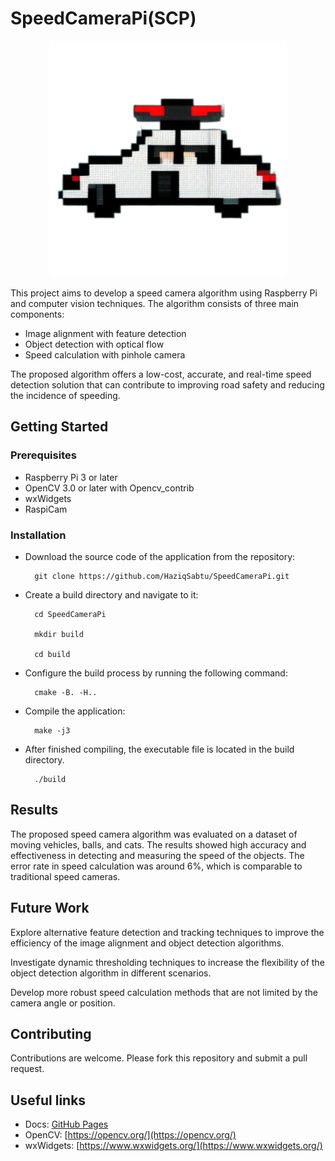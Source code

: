 # SpeedCameraPi(SCP)

<p align="center">
  <img src="Docs/assets/logo.png" />
</p>

This project aims to develop a speed camera algorithm using Raspberry Pi and
computer vision techniques. The algorithm consists of three main components:

- Image alignment with feature detection
- Object detection with optical flow
- Speed calculation with pinhole camera

The proposed algorithm offers a low-cost, accurate, and real-time speed
detection solution that can contribute to improving road safety and reducing the
incidence of speeding.

## Getting Started

### Prerequisites

- Raspberry Pi 3 or later
- OpenCV 3.0 or later with Opencv_contrib
- wxWidgets
- RaspiCam

### Installation

- Download the source code of the application from the repository:

        git clone https://github.com/HaziqSabtu/SpeedCameraPi.git

- Create a build directory and navigate to it:

        cd SpeedCameraPi

        mkdir build

        cd build

- Configure the build process by running the following command:

        cmake -B. -H..

- Compile the application:

        make -j3

- After finished compiling, the executable file is located in the build
  directory.

        ./build

## Results

The proposed speed camera algorithm was evaluated on a dataset of moving
vehicles, balls, and cats. The results showed high accuracy and effectiveness in
detecting and measuring the speed of the objects. The error rate in speed
calculation was around 6%, which is comparable to traditional speed cameras.

## Future Work

Explore alternative feature detection and tracking techniques to improve the
efficiency of the image alignment and object detection algorithms.

Investigate dynamic thresholding techniques to increase the flexibility of the
object detection algorithm in different scenarios.

Develop more robust speed calculation methods that are not limited by the camera
angle or position.

## Contributing

Contributions are welcome. Please fork this repository and submit a pull
request.

## Useful links

- Docs: [GitHub Pages](https://haziqsabtu.github.io/SpeedCameraPi/)
- OpenCV: [https://opencv.org/](https://opencv.org/)
- wxWidgets: [https://www.wxwidgets.org/](https://www.wxwidgets.org/)
